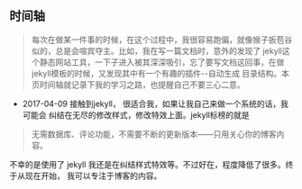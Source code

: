 
## 时间轴
> 每次在做某一件事的时候，在这个过程中，我很容易跑偏，就像猴子扳苞谷似的，总是会喧宾夺主。比如，我在写一篇文档时，意外的发现了
jekyll这个静态网站工具，一下子进入被其深深吸引，忘了要写文档这回事，在做jekyll模板的时候，又发现其中有一个有趣的插件--自动生成
目录结构。本页时间轴就记录下我的学习之路，也提醒自己不要三心二意。

* 2017-04-09 接触到jekyll， 很适合我，如果让我自己来做一个系统的话，我可能会
纠结在无尽的修改样式，修改特效上面。jekyll标榜的就是 
>无需数据库、评论功能，不需要不断的更新版本——只用关心你的博客内容。

不幸的是使用了 jekyll 我还是在纠结样式特效等。不过好在，程度降低了很多。终于从现在开始，
我可以专注于博客的内容。